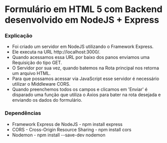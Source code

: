 # Formulário em HTML 5 com Backend desenvolvido em NodeJS + Express

### Explicação

* Foi criado um servidor em NodeJS utilizando o Framework Express.
* Ele executa na URL http://localhost:3000/.
* Quando acessamos essa URL por baixo dos panos enviamos uma Requisição do tipo GET.
* O Servidor por sua vez, quando batemos na Rota principal nos retorna um arquivo HTML.
* Para que possamos acessar via JavaScript esse servidor é necessário utilizar o Middleware CORS.
* Quando preenchemos todos os campos e clicamos em 'Enviar' é disparado uma função que utiliza o Axios para bater na rota desejada e enviando os dados do formulário.



### Dependências

* Framework Express de NodeJS - npm install express
* CORS - Cross-Origin Resource Sharing - npm install cors
* Nodemon - npm install --save-dev nodemon